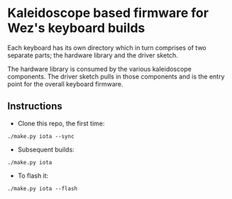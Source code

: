 # Kaleidoscope based firmware for Wez's keyboard builds

Each keyboard has its own directory which in turn comprises of
two separate parts; the hardware library and the driver sketch.

The hardware library is consumed by the various kaleidoscope
components.  The driver sketch pulls in those components and
is the entry point for the overall keyboard firmware.

## Instructions

* Clone this repo, the first time:

```
./make.py iota --sync
```

* Subsequent builds:

```
./make.py iota
```

* To flash it:

```
./make.py iota --flash
```
